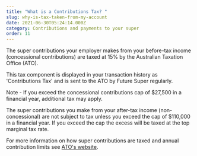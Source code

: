 ```yaml
---
title: "What is a Contributions Tax? "
slug: why-is-tax-taken-from-my-account
date: 2021-06-30T05:24:14.000Z
category: Contributions and payments to your super
order: 11
---
```

The super contributions your employer makes from your before-tax income (concessional contributions) are taxed at 15% by the Australian Taxation Office (ATO).

This tax component is displayed in your transaction history as 'Contributions Tax' and is sent to the ATO by Future Super regularly.

Note - If you exceed the concessional contributions cap of $27,500 in a financial year, additional tax may apply.

The super contributions you make from your after-tax income (non-concessional) are not subject to tax unless you exceed the cap of $110,000 in a financial year. If you exceed the cap the excess will be taxed at the top marginal tax rate.

For more information on how super contributions are taxed and annual contribution limits see [ATO's website](https://www.ato.gov.au/Individuals/Super/Growing-and-keeping-track-of-your-super/Caps-limits-and-tax-on-super-contributions/).[](https://www.ato.gov.au/Individuals/Super/Growing-and-keeping-track-of-your-super/Caps-limits-and-tax-on-super-contributions/)
